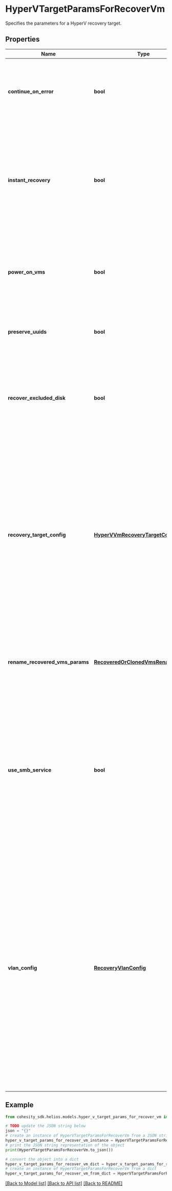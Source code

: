 # HyperVTargetParamsForRecoverVm

Specifies the parameters for a HyperV recovery target.

## Properties

Name | Type | Description | Notes
------------ | ------------- | ------------- | -------------
**continue_on_error** | **bool** | Specifies whether to continue recovering other vms if one of vms failed to recover. Default value is false. | [optional] 
**instant_recovery** | **bool** | Specifies whether to perform an instant recovery. By instant recovery, the recovered VM is available before files are completely copied to the recovered VM. Default is true. | [optional] 
**power_on_vms** | **bool** | Specifies whether to power on vms after recovery. If not specified, or false, recovered vms will be in powered off state. | [optional] 
**preserve_uuids** | **bool** | Specifies whether to preserve uuids of recovered VMs. Default is false. | [optional] 
**recover_excluded_disk** | **bool** | Specifies whether to recover excluded disk while performing recovery of a VM by creating empty disks for them. Default value is false. | [optional] 
**recovery_target_config** | [**HyperVVmRecoveryTargetConfig**](HyperVVmRecoveryTargetConfig.md) | Specifies the recovery target configuration if recovery has to be done to a different location which is different from original source or to original Source with different configuration. If not specified, then the recovery of the vms will be performed to original location with all configuration parameters retained. | [optional] 
**rename_recovered_vms_params** | [**RecoveredOrClonedVmsRenameConfig**](RecoveredOrClonedVmsRenameConfig.md) | Specifies params to rename the VMs that are recovered. If not specified, the original names of the VMs are preserved. | [optional] 
**use_smb_service** | **bool** | Specifies if the HyperV recovery is using the SMB service to perform the restore. On-prem, this is the case by default. However, as of today, DMaaS does not support SMB, and HyperV VM VM restores will employ an alternative restore method in this case. | [optional] 
**vlan_config** | [**RecoveryVlanConfig**](RecoveryVlanConfig.md) | Specifies VLAN Params associated with the recovered. If this is not specified, then the VLAN settings will be automatically selected from one of the below options: a. If VLANs are configured on Cohesity, then the VLAN host/VIP will be automatically based on the client&#39;s (e.g. ESXI host) IP address. b. If VLANs are not configured on Cohesity, then the partition hostname or VIPs will be used for Recovery. | [optional] 

## Example

```python
from cohesity_sdk.helios.models.hyper_v_target_params_for_recover_vm import HyperVTargetParamsForRecoverVm

# TODO update the JSON string below
json = "{}"
# create an instance of HyperVTargetParamsForRecoverVm from a JSON string
hyper_v_target_params_for_recover_vm_instance = HyperVTargetParamsForRecoverVm.from_json(json)
# print the JSON string representation of the object
print(HyperVTargetParamsForRecoverVm.to_json())

# convert the object into a dict
hyper_v_target_params_for_recover_vm_dict = hyper_v_target_params_for_recover_vm_instance.to_dict()
# create an instance of HyperVTargetParamsForRecoverVm from a dict
hyper_v_target_params_for_recover_vm_from_dict = HyperVTargetParamsForRecoverVm.from_dict(hyper_v_target_params_for_recover_vm_dict)
```
[[Back to Model list]](../README.md#documentation-for-models) [[Back to API list]](../README.md#documentation-for-api-endpoints) [[Back to README]](../README.md)


